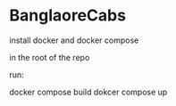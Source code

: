 # BanglaoreCabs


install docker and docker compose 

in the root of the repo

run:

docker compose build
dokcer compose up
